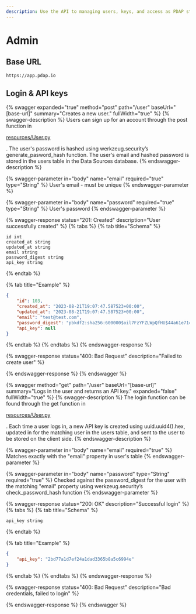 ```yaml
---
description: Use the API to managing users, keys, and access as PDAP staff
---
```


# Admin

## Base URL

```
https://app.pdap.io
```

## Login & API keys

{% swagger expanded="true" method="post" path="/user" baseUrl="[base-url]" summary="Creates a new user." fullWidth="true" %}
{% swagger-description %}
 Users can sign up for an account through the post function in 

[resources/User.py](https://github.com/Police-Data-Accessibility-Project/data-sources-app/blob/main/resources/User.py)

. The user's password is hashed using werkzeug.security’s generate_pasword_hash function. The user's email and hashed password is stored in the users table in the Data Sources database.
{% endswagger-description %}

{% swagger-parameter in="body" name="email" required="true" type="String" %}
User's email - must be unique
{% endswagger-parameter %}

{% swagger-parameter in="body" name="password" required="true" type="String" %}
User's password
{% endswagger-parameter %}

{% swagger-response status="201: Created" description="User successfully created" %}
{% tabs %}
{% tab title="Schema" %}
```plsql
id int
created_at string
updated_at string
email string
password_digest string
api_key string
```
{% endtab %}

{% tab title="Example" %}
```json
{
	"id": 103,
	"created_at": "2023-08-21T19:07:47.587523+00:00",
	"updated_at": "2023-08-21T19:07:47.587523+00:00",
	"email": "test@test.com",
	"password_digest": "pbkdf2:sha256:600000$oil7FzYFZLWpQfHU$44a61e71c063fe90dc22d0d498743dd7870e559c07a660c8de578cff86d5b3f4",
	"api_key": null
}
```
{% endtab %}
{% endtabs %}
{% endswagger-response %}

{% swagger-response status="400: Bad Request" description="Failed to create user" %}

{% endswagger-response %}
{% endswagger %}

{% swagger method="get" path="/user" baseUrl="[base-url]" summary="Logs in the user and returns an API key." expanded="false" fullWidth="true" %}
{% swagger-description %}
The login function can be found through the get function in 

[resources/User.py](https://github.com/Police-Data-Accessibility-Project/data-sources-app/blob/main/resources/User.py)

. Each time a user logs in, a new API key is created using uuid.uuid4().hex, updated in for the matching user in the users table, and sent to the user to be stored on the client side.
{% endswagger-description %}

{% swagger-parameter in="body" name="email" required="true" %}
Matches exactly with the "email" property in user's table
{% endswagger-parameter %}

{% swagger-parameter in="body" name="password" type="String" required="true" %}
Checked against the password_digest for the user with the matching "email" property using werkzeug.security’s check_password_hash function
{% endswagger-parameter %}

{% swagger-response status="200: OK" description="Successful login" %}
{% tabs %}
{% tab title="Schema" %}
```plsql
api_key string
```
{% endtab %}

{% tab title="Example" %}
```json
{
	"api_key": "2bd77a1d7ef24a1dad3365b8a5c6994e"
}
```
{% endtab %}
{% endtabs %}
{% endswagger-response %}

{% swagger-response status="400: Bad Request" description="Bad credentials, failed to login" %}

{% endswagger-response %}
{% endswagger %}
